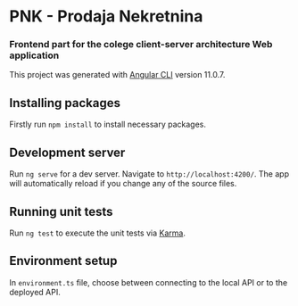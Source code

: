 # PNK - Prodaja Nekretnina
### Frontend part for the colege client-server architecture Web application

This project was generated with [Angular CLI](https://github.com/angular/angular-cli) version 11.0.7.

## Installing packages

Firstly run `npm install` to install necessary packages.

## Development server

Run `ng serve` for a dev server. Navigate to `http://localhost:4200/`. The app will automatically reload if you change any of the source files.

## Running unit tests

Run `ng test` to execute the unit tests via [Karma](https://karma-runner.github.io).

## Environment setup

In `environment.ts` file, choose between connecting to the local API or to the deployed API.

